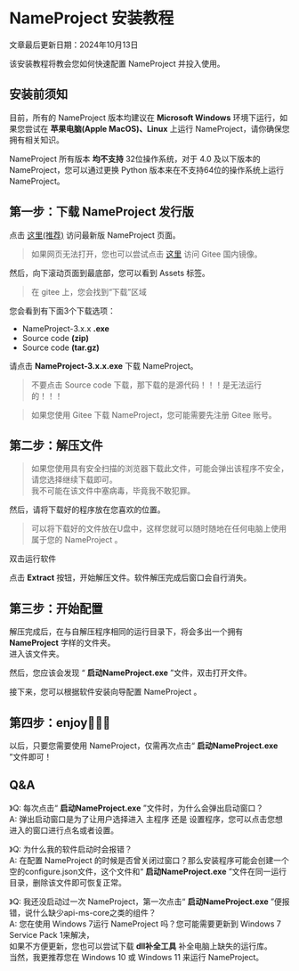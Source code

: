 # NameProject 安装教程
文章最后更新日期：2024年10月13日

该安装教程将教会您如何快速配置 NameProject 并投入使用。  

## 安装前须知
目前，所有的 NameProject 版本均建议在 **Microsoft Windows** 环境下运行，如果您尝试在 **苹果电脑(Apple MacOS)、Linux** 上运行 NameProject，请你确保您拥有相关知识。  

NameProject 所有版本 **均不支持** 32位操作系统，对于 4.0 及以下版本的NameProject，您可以通过更换 Python 版本来在不支持64位的操作系统上运行 NameProject。

## 第一步：下载 NameProject 发行版

点击 [这里(推荐)](https://github.com/XFTY/NameProject/releases/latest) 访问最新版 NameProject 页面。  
> 如果网页无法打开，您也可以尝试点击 [这里](https://gitee.com/XFTYC/NameProject/releases/latest) 访问 Gitee 国内镜像。

然后，向下滚动页面到最底部，您可以看到 Assets 标签。
>在 gitee 上，您会找到“下载”区域

您会看到有下面3个下载选项：
 - NameProject-3.x.x **.exe**
 - Source code **(zip)**
 - Source code **(tar.gz)**

请点击 **NameProject-3.x.x.exe** 下载 NameProject。  
> 不要点击 Source code 下载，那下载的是源代码！！！是无法运行的！！！

>如果您使用 Gitee 下载 NameProject，您可能需要先注册 Gitee 账号。 


## 第二步：解压文件
> 如果您使用具有安全扫描的浏览器下载此文件，可能会弹出该程序不安全，请您选择继续下载即可。  
> 我不可能在该文件中塞病毒，毕竟我不敢犯罪。

然后，请将下载好的程序放在您喜欢的位置。
> 可以将下载好的文件放在U盘中，这样您就可以随时随地在任何电脑上使用属于您的 NameProject 。

双击运行软件

点击 **Extract** 按钮，开始解压文件。软件解压完成后窗口会自行消失。

## 第三步：开始配置

解压完成后，在与自解压程序相同的运行目录下，将会多出一个拥有 **NameProject** 字样的文件夹。  
进入该文件夹。

然后，您应该会发现 “ **启动NameProject.exe** ”文件，双击打开文件。

接下来，您可以根据软件安装向导配置 NameProject 。

## 第四步：enjoy🎉🎉🎉

以后，只要您需要使用 NameProject，仅需再次点击“ **启动NameProject.exe** ”文件即可！

## Q&A

》Q: 每次点击“ **启动NameProject.exe** ”文件时，为什么会弹出启动窗口？  
A: 弹出启动窗口是为了让用户选择进入 主程序 还是 设置程序，您可以点击您想进入的窗口进行点名或者设置。

》Q: 为什么我的软件启动时会报错？  
A: 在配置 NameProject 的时候是否曾关闭过窗口？那么安装程序可能会创建一个空的configure.json文件，这个文件和“ **启动NameProject.exe** ”文件在同一运行目录，删除该文件即可恢复正常。

》Q: 我还没启动过一次 NameProject，第一次点击“ **启动NameProject.exe** ”便报错，说什么缺少api-ms-core之类的组件？  
A: 您在使用 Windows 7运行 NameProject 吗？您可能需要更新到 Windows 7 Service Pack 1来解决，  
如果不方便更新，您也可以尝试下载 **dll补全工具** 补全电脑上缺失的运行库。  
当然，我更推荐您在 Windows 10 或 Windows 11 来运行 NameProject。